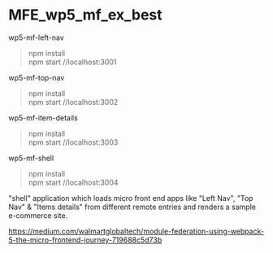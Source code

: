 # MFE_wp5_mf_ex_best


wp5-mf-left-nav
> npm install\
> npm start  //localhost:3001

wp5-mf-top-nav
> npm install\
> npm start  //localhost:3002

wp5-mf-item-details
> npm install\
> npm start  //localhost:3003

wp5-mf-shell
> npm install\
> npm start  //localhost:3004


"shell" application which loads micro front end apps like "Left Nav", "Top Nav" & "Items details" from different remote entries and renders a sample e-commerce site.

https://medium.com/walmartglobaltech/module-federation-using-webpack-5-the-micro-frontend-journey-719688c5d73b
